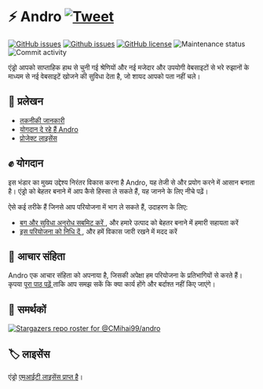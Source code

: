 # ⚡ Andro [![Tweet](https://img.shields.io/twitter/url/http/shields.io.svg?style=social)](https://twitter.com/intent/tweet?text=Find%20over%20100%20new%20and%20exciting%20websites%20at&url=http://cmihai99.github.io/andro&via=androteamfaq&hashtags=andro,webdevelopment,website,websitefinder,developers)

[![GitHub issues](https://img.shields.io/github/issues/CMihai99/andro?style=flat-square)](https://github.com/CMihai99/andro/issues)
[![Github issues](https://img.shields.io/github/issues-closed/CMihai99/andro?style=flat-square)](https://github.com/CMihai99/andro/issues?q=is%3Aissue+is%3Aclosed)
[![GitHub license](https://img.shields.io/github/license/CMihai99/andro?color=g&style=flat-square)](https://github.com/CMihai99/andro/blob/master/LICENSE)
![Maintenance status](https://img.shields.io/maintenance/yes/2021?style=flat-square)
![Commit activity](https://img.shields.io/github/commit-activity/w/CMihai99/andro?color=g&style=flat-square)

एंड्रो आपको साप्ताहिक हाथ से चुनी गई श्रेणियों और नई मजेदार और उपयोगी वेबसाइटों से भरे रुझानों के माध्यम से नई वेबसाइटें खोजने की सुविधा देता है, जो शायद आपको पता नहीं चले।

## 📃 प्रलेखन

  - [तकनीकी जानकारी](https://github.com/CMihai99/andro/blob/main/README.md)
  - [योगदान दे रहे हैं Andro](https://github.com/CMihai99/andro/blob/main/CONTRIBUTING.md)
  - [प्रोजेक्ट लाइसेंस](https://github.com/CMihai99/andro/blob/main/LICENSE)

## ✊ योगदान

इस भंडार का मुख्य उद्देश्य निरंतर विकास करना है Andro, यह तेजी से और प्रयोग करने में आसान बनाता है। एंड्रो को बेहतर बनाने में आप कैसे हिस्सा ले सकते हैं, यह जानने के लिए नीचे पढ़ें।

ऐसे कई तरीके हैं जिनसे आप परियोजना में भाग ले सकते हैं, उदाहरण के लिए:

  - [ बग और सुविधा अनुरोध सबमिट करें ](https://github.com/CMihai99/andro/issues), और हमारे उत्पाद को बेहतर बनाने में हमारी सहायता करें
  - [ इस परियोजना को निधि दें ](https://www.paypal.com/paypalme/Impulse884?locale.x=en_US), और हमें विकास जारी रखने में मदद करें

## 🙌 आचार संहिता

Andro एक आचार संहिता को अपनाया है, जिसकी अपेक्षा हम परियोजना के प्रतिभागियों से करते हैं। कृपया [ पूरा पाठ पढ़ें ](https://code.fb.com/codeofconduct) ताकि आप समझ सकें कि क्या कार्य होंगे और बर्दाश्त नहीं किए जाएंगे।

## 👏 समर्थकों

[![Stargazers repo roster for @CMihai99/andro](https://reporoster.com/stars/CMihai99/andro)](https://github.com/CMihai99/andro/stargazers)

## 🏷 लाइसेंस

एंड्रो [एमआईटी लाइसेंस प्राप्त है](LICENSE)।